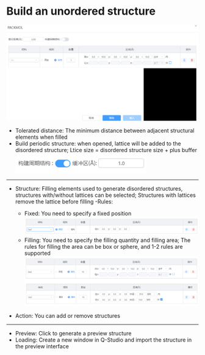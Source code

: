 # Build an unordered structure

![build_crystal](nested/qstudio_manual_build_packmol.png)

- Tolerated distance: The minimum distance between adjacent structural elements when filled
- Build periodic structure: when opened, lattice will be added to the disordered structure; Ltice size = disordered structure size + plus buffer
![build_crystal](nested/qstudio_manual_build_packmol2.png)

---

- Structure: Filling elements used to generate disordered structures, structures with/without lattices can be selected; Structures with lattices remove the lattice before filling
-Rules:
  - Fixed: You need to specify a fixed position
 ![build_crystal](nested/qstudio_manual_build_packmol3.png)
  - Filling: You need to specify the filling quantity and filling area; The rules for filling the area can be box or sphere, and 1-2 rules are supported
   ![build_crystal](nested/qstudio_manual_build_packmol4.png)

- Action: You can add or remove structures
  
---

- Preview: Click to generate a preview structure
- Loading: Create a new window in Q-Studio and import the structure in the preview interface